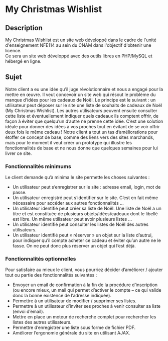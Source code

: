 # My Christmas Wishlist

## Description

My Christmas Wishlist est un site web développé dans le cadre de l'unité d'enseignement NFE114 au sein du CNAM dans l'objectif d'obtenir une licence.<br />
Ce sera un site web développé avec des outils libres en PHP/MySQL et hébergé en ligne.<br />

## Sujet

Notre client a eu une idée qu’il juge révolutionnaire et nous a engagé pour la mettre en œuvre. Il veut concevoir un site web qui résout le problème du manque d’idées pour les cadeaux de Noël. Le principe est le suivant : un utilisateur peut déposer sur le site une liste de souhaits de cadeaux de Noël (My Christmas Wishlist). Les autres utilisateurs peuvent ensuite consulter cette liste et éventuellement indiquer quels cadeaux ils comptent offrir, de façon à éviter que quelqu’un d’autre ne prenne cette idée. C’est une solution idéale pour donner des idées à vos proches tout en évitant de se voir offrir deux fois le même cadeau ! Notre client a tout un tas d’améliorations pour étoffer ce concept de base, comme des liens vers des sites marchands, mais pour le moment il veut créer un prototype qui illustre les fonctionnalités de base et ne nous donne que quelques semaines pour lui livrer ce site.

### Fonctionnalités minimums

Le client demande qu’à minima le site permette les choses suivantes :<br />
- Un utilisateur peut s’enregistrer sur le site : adresse email, login, mot de passe.<br />
- Un utilisateur enregistré peut s’identifier sur le site. C’est en fait même nécessaire pour accéder aux autres fonctionnalités …<br />
- Un utilisateur identifié peut créer sa liste de Noël. Une liste de Noël a un titre et est constituée de plusieurs objets/idées/cadeaux dont le libellé est libre. Un même utilisateur peut avoir plusieurs listes …<br />
- Un utilisateur identifié peut consulter les listes de Noël des autres utilisateurs.<br />
- Un utilisateur identifié peut « réserver » un objet sur la liste d’autrui, pour indiquer qu’il compte acheter ce cadeau et éviter qu’un autre ne le fasse. On ne peut donc plus réserver un objet qui l’est déjà.<br />

### Fonctionnalités optionnelles

Pour satisfaire au mieux le client, vous pourriez décider d’améliorer / ajouter tout ou partie des fonctionnalités suivantes :<br />
- Envoyer un email de confirmation à la fin de la procédure d’inscription (ou encore mieux, un mail qui permet d’activer le compte – ce qui valide donc la bonne existence de l’adresse indiquée).<br />
- Permettre à un utilisateur de modifier / supprimer ses listes.<br />
- Permettre à un utilisateur d’inviter ses proches à venir consulter sa liste (envoi d’email).<br />
- Mettre en place un moteur de recherche complet pour rechercher les listes des autres utilisateurs.<br />
- Permettre d’enregistrer une liste sous forme de fichier PDF.<br />
- Améliorer l’ergonomie générale du site en utilisant AJAX.<br />
